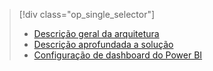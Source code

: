 > [!div class="op_single_selector"]
> * [Descrição geral da arquitetura](../articles/machine-learning/team-data-science-process/cortana-analytics-playbook-vehicle-telemetry.md)
> * [Descrição aprofundada a solução](../articles/machine-learning/team-data-science-process/cortana-analytics-playbook-vehicle-telemetry-deep-dive.md)
> * [Configuração de dashboard do Power BI](../articles/machine-learning/team-data-science-process/cortana-analytics-playbook-vehicle-telemetry-powerbi.md)
> 
> 

